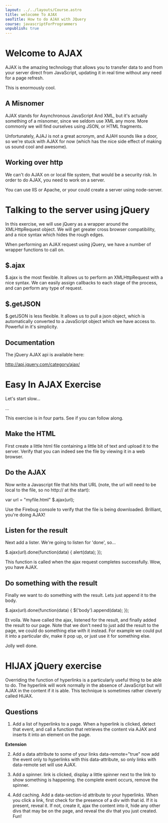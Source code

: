 ```yaml
---
layout: ../../layouts/Course.astro
title: welocome To AJAX
seoTitle: How to do AJAX with JQuery
course: javascriptForProgrammers
unpublish: true
---
```


# Welcome to AJAX

AJAX is the amazing technology that allows you to transfer data to and from your server direct from JavaScript, updating it in real time without any need for a page refresh.

This is enormously cool.

## A Misnomer

AJAX stands for Asynchronous JavaScript And XML, but it's actually something of a misnomer, since we seldom use XML any more. More commonly we will find ourselves using JSON, or HTML fragments.

Unfortunately, AJAJ is not a great acronym, and AJAH sounds like a door, so we're stuck with AJAX for now (which has the nice side effect of making us sound cool and awesome).

<aside class="box">

## Working over http

We can't do AJAX on or local file system, that would be a security risk. In order to do AJAX, you need to work on a server.

You can use IIS or Apache, or your could create a server using node-server.

</aside>

# Talking to the server using jQuery

In this exercise, we will use jQuery as a wrapper around the XMLHttpRequest object. We will get greater cross browser compatibility, and a nice syntax which hides the rough edges.

When performing an AJAX request using jQuery, we have a number of wrapper functions to call on.

## $.ajax

$.ajax is the most flexible. It allows us to perform an XMLHttpRequest with a nice syntax. We can easily assign callbacks to each stage of the process, and can perform any type of request.

## $.getJSON

$.getJSON is less flexible. It allows us to pull a json object, which is automatically converted to a JavaScript object which we have access to. Powerful in it's simplicity.

## Documentation

The jQuery AJAX api is available here:

http://api.jquery.com/category/ajax/

# Easy In AJAX Exercise

Let's start slow...

...

This exercise is in four parts. See if you can follow along.

## Make the HTML

First create a little html file containing a little bit of text and upload it to the server. Verify that you can indeed see the file by viewing it in a web browser.

## Do the AJAX

Now write a Javascript file that hits that URL (note, the url will need to be local to the file, so no http:// at the start):

var url = "myfile.html"
$.ajax(url);

Use the Firebug console to verify that the file is being downloaded. Brilliant, you're doing AJAX!

## Listen for the result

Next add a lister. We're going to listen for 'done', so...

$.ajax(url).done(function(data) {
alert(data);
});

This function is called when the ajax request completes successfully. Wow, you have AJAX.

## Do something with the result

Finally we want to do something with the result. Lets just append it to the body.

$.ajax(url).done(function(data) {
$('body').append(data);
});

Et voila. We have called the ajax, listened for the result, and finally added the result to our page. Note that we don't need to just add the result to the page, we could do something else with it instead. For example we could put it into a particular div, make it pop up, or just use it for something else.

Jolly well done.

# HIJAX jQuery exercise

Overriding the function of hyperlinks is a particularly useful thing to be able to do. The hyperlink will work normally in the absence of JavaScript but will AJAX in the content if it is able. This technique is sometimes rather cleverly called HIJAX.

## Questions

1. Add a list of hyperlinks to a page. When a hyperlink is clicked, detect that event, and call a function that retrieves the content via AJAX and inserts it into an element on the page.

**Extension**

2. Add a data attribute to some of your links data-remote="true" now add the event only to hyperlinks with this data-attribute, so only links with data-remote set will use AJAX.

3. Add a spinner. link is clicked, display a little spinner next to the link to show something is happening. the complete event occurs, remove the spinner.

4. Add caching. Add a data-section-id attribute to your hyperlinks. When you click a link, first check for the presence of a div with that id. If it is present, reveal it. If not, create it, ajax the content into it, hide any other divs that may be on the page, and reveal the div that you just created. Fun!
